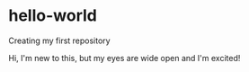 # hello-world
Creating my first repository

Hi, I'm new to this, but my eyes are wide open and I'm excited! 
